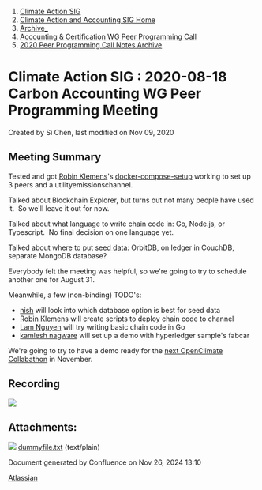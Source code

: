 1. [Climate Action SIG](index.html)
2. [Climate Action and Accounting SIG Home](Climate-Action-and-Accounting-SIG-Home_19005445.html)
3. [Archive\_](Archive__19006062.html)
4. [Accounting &amp; Certification WG Peer Programming Call](19006574.html)
5. [2020 Peer Programming Call Notes Archive](2020-Peer-Programming-Call-Notes-Archive_19006254.html)

# Climate Action SIG : 2020-08-18 Carbon Accounting WG Peer Programming Meeting

Created by Si Chen, last modified on Nov 09, 2020

## Meeting Summary

Tested and got [Robin Klemens](https://lf-hyperledger.atlassian.net/wiki/people/5b068694a595df5d0a165a66?ref=confluence)'s [docker-compose-setup](https://github.com/opentaps/blockchain-carbon-accounting/tree/master/utility-emissions-channel/docker-compose-setup) working to set up 3 peers and a utilityemissionschannel.

Talked about Blockchain Explorer, but turns out not many people have used it.  So we'll leave it out for now.

Talked about what language to write chain code in: Go, Node.js, or Typescript.  No final decision on one language yet.

Talked about where to put [seed data](https://github.com/opentaps/blockchain-carbon-accounting/issues/2): OrbitDB, on ledger in CouchDB, separate MongoDB database?

Everybody felt the meeting was helpful, so we're going to try to schedule another one for August 31.  

Meanwhile, a few (non-binding) TODO's:

- [nish](https://lf-hyperledger.atlassian.net/wiki/people/70121:1b06d09f-e814-4849-b9c9-1e3ea7b5dbab?ref=confluence) will look into which database option is best for seed data
- [Robin Klemens](https://lf-hyperledger.atlassian.net/wiki/people/5b068694a595df5d0a165a66?ref=confluence) will create scripts to deploy chain code to channel
- [Lam Nguyen](https://lf-hyperledger.atlassian.net/wiki/people/712020:61b84c88-58c9-4599-a9a5-6da98840b618?ref=confluence) will try writing basic chain code in Go
- [kamlesh nagware](https://lf-hyperledger.atlassian.net/wiki/people/557058:8e1fc425-f938-4b39-ad13-9cd8b0ddde52?ref=confluence) will set up a demo with hyperledger sample's fabcar

We're going to try to have a demo ready for the [next OpenClimate Collabathon](https://www.collabathon.openclimate.earth/) in November.

## Recording

![](plugins/servlet/confluence/placeholder/unknown-attachment)

## Attachments:

![](images/icons/bullet_blue.gif) [dummyfile.txt](attachments/19006253/19006255.txt) (text/plain)

Document generated by Confluence on Nov 26, 2024 13:10

[Atlassian](http://www.atlassian.com/)
